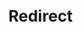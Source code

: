 ﻿---
layout: src/layouts/Redirect.astro
title: Redirect
redirect: /docs/administration/upgrading/legacy/upgrading-from-octopus-2.6.5-2018.10lts/manual-upgrade
pubDate:  2023-01-01
navSearch: false
navSitemap: false
navMenu: false
---
